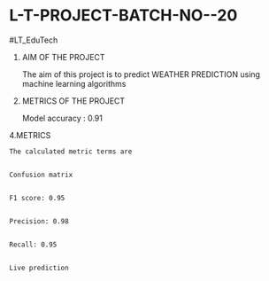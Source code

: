 # L-T-PROJECT-BATCH-NO--20
#LT_EduTech
1. AIM OF THE PROJECT

    The aim of this project is to predict WEATHER PREDICTION using machine learning algorithms

3. METRICS OF THE PROJECT 

    Model accuracy : 0.91


4.METRICS 

    The calculated metric terms are


    Confusion matrix 


    F1 score: 0.95


    Precision: 0.98


    Recall: 0.95


    Live prediction
